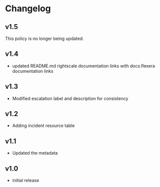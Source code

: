 # Changelog

## v1.5

This policy is no longer being updated.  

## v1.4

- updated README.md rightscale documentation links with docs.flexera documentation links

## v1.3

- Modified escalation label and description for consistency

## v1.2

- Adding incident resource table

## v1.1

- Updated the metadata

## v1.0

- initial release
